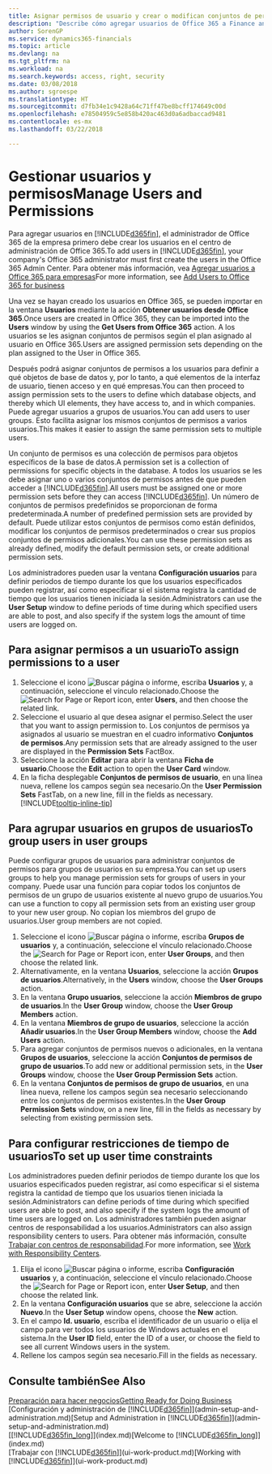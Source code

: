 ```yaml
---
title: Asignar permisos de usuario y crear o modifican conjuntos de permisos | Documentos de Microsoft
description: "Describe cómo agregar usuarios de Office 365 a Finance and Operations, Business edition y asignarles permisos, derechos de acceso y opciones de seguridad."
author: SorenGP
ms.service: dynamics365-financials
ms.topic: article
ms.devlang: na
ms.tgt_pltfrm: na
ms.workload: na
ms.search.keywords: access, right, security
ms.date: 03/08/2018
ms.author: sgroespe
ms.translationtype: HT
ms.sourcegitcommit: d7fb34e1c9428a64c71ff47be8bcff174649c00d
ms.openlocfilehash: e78504959c5e858b420ac463d0a6adbaccad9481
ms.contentlocale: es-mx
ms.lasthandoff: 03/22/2018

---
```

# <a name="manage-users-and-permissions"></a><span data-ttu-id="7eb26-103">Gestionar usuarios y permisos</span><span class="sxs-lookup"><span data-stu-id="7eb26-103">Manage Users and Permissions</span></span>
<span data-ttu-id="7eb26-104">Para agregar usuarios en [!INCLUDE[d365fin](includes/d365fin_md.md)], el administrador de Office 365 de la empresa primero debe crear los usuarios en el centro de administración de Office 365.</span><span class="sxs-lookup"><span data-stu-id="7eb26-104">To add users in [!INCLUDE[d365fin](includes/d365fin_md.md)], your company's Office 365 administrator must first create the users in the Office 365 Admin Center.</span></span> <span data-ttu-id="7eb26-105">Para obtener más información, vea [Agregar usuarios a Office 365 para empresas](https://support.office.com/en-us/article/Add-users-to-Office-365-for-business-435ccec3-09dd-4587-9ebd-2f3cad6bc2bc)</span><span class="sxs-lookup"><span data-stu-id="7eb26-105">For more information, see [Add Users to Office 365 for business](https://support.office.com/en-us/article/Add-users-to-Office-365-for-business-435ccec3-09dd-4587-9ebd-2f3cad6bc2bc)</span></span>

<span data-ttu-id="7eb26-106">Una vez se hayan creado los usuarios en Office 365, se pueden importar en la ventana **Usuarios** mediante la acción **Obtener usuarios desde Office 365**.</span><span class="sxs-lookup"><span data-stu-id="7eb26-106">Once users are created in Office 365, they can be imported into the **Users** window by using the **Get Users from Office 365** action.</span></span> <span data-ttu-id="7eb26-107">A los usuarios se les asignan conjuntos de permisos según el plan asignado al usuario en Office 365.</span><span class="sxs-lookup"><span data-stu-id="7eb26-107">Users are assigned permission sets depending on the plan assigned to the User in Office 365.</span></span>

<span data-ttu-id="7eb26-108">Después podrá asignar conjuntos de permisos a los usuarios para definir a qué objetos de base de datos y, por lo tanto, a qué elementos de la interfaz de usuario, tienen acceso y en qué empresas.</span><span class="sxs-lookup"><span data-stu-id="7eb26-108">You can then proceed to assign permission sets to the users to define which database objects, and thereby which UI elements, they have access to, and in which companies.</span></span> <span data-ttu-id="7eb26-109">Puede agregar usuarios a grupos de usuarios.</span><span class="sxs-lookup"><span data-stu-id="7eb26-109">You can add users to user groups.</span></span> <span data-ttu-id="7eb26-110">Esto facilita asignar los mismos conjuntos de permisos a varios usuarios.</span><span class="sxs-lookup"><span data-stu-id="7eb26-110">This makes it easier to assign the same permission sets to multiple users.</span></span>

<span data-ttu-id="7eb26-111">Un conjunto de permisos es una colección de permisos para objetos específicos de la base de datos.</span><span class="sxs-lookup"><span data-stu-id="7eb26-111">A permission set is a collection of permissions for specific objects in the database.</span></span> <span data-ttu-id="7eb26-112">A todos los usuarios se les debe asignar uno o varios conjuntos de permisos antes de que pueden acceder a [!INCLUDE[d365fin](includes/d365fin_md.md)].</span><span class="sxs-lookup"><span data-stu-id="7eb26-112">All users must be assigned one or more permission sets before they can access [!INCLUDE[d365fin](includes/d365fin_md.md)].</span></span> <span data-ttu-id="7eb26-113">Un número de conjuntos de permisos predefinidos se proporcionan de forma predeterminada.</span><span class="sxs-lookup"><span data-stu-id="7eb26-113">A number of predefined permission sets are provided by default.</span></span> <span data-ttu-id="7eb26-114">Puede utilizar estos conjuntos de permisos como están definidos, modificar los conjuntos de permisos predeterminados o crear sus propios conjuntos de permisos adicionales.</span><span class="sxs-lookup"><span data-stu-id="7eb26-114">You can use these permission sets as already defined, modify the default permission sets, or create additional permission sets.</span></span>

<span data-ttu-id="7eb26-115">Los administradores pueden usar la ventana **Configuración usuarios** para definir periodos de tiempo durante los que los usuarios especificados pueden registrar, así como especificar si el sistema registra la cantidad de tiempo que los usuarios tienen iniciada la sesión.</span><span class="sxs-lookup"><span data-stu-id="7eb26-115">Administrators can use the **User Setup** window to define periods of time during which specified users are able to post, and also specify if the system logs the amount of time users are logged on.</span></span>

## <a name="to-assign-permissions-to-a-user"></a><span data-ttu-id="7eb26-116">Para asignar permisos a un usuario</span><span class="sxs-lookup"><span data-stu-id="7eb26-116">To assign permissions to a user</span></span>
1. <span data-ttu-id="7eb26-117">Seleccione el icono ![Buscar página o informe](media/ui-search/search_small.png "icono Buscar página o informe"), escriba **Usuarios** y, a continuación, seleccione el vínculo relacionado.</span><span class="sxs-lookup"><span data-stu-id="7eb26-117">Choose the ![Search for Page or Report](media/ui-search/search_small.png "Search for Page or Report icon") icon, enter **Users**, and then choose the related link.</span></span>
2. <span data-ttu-id="7eb26-118">Seleccione el usuario al que desea asignar el permiso.</span><span class="sxs-lookup"><span data-stu-id="7eb26-118">Select the user that you want to assign permission to.</span></span>
<span data-ttu-id="7eb26-119">Los conjuntos de permisos ya asignados al usuario se muestran en el cuadro informativo **Conjuntos de permisos**.</span><span class="sxs-lookup"><span data-stu-id="7eb26-119">Any permission sets that are already assigned to the user are displayed in the **Permission Sets** FactBox.</span></span>
3. <span data-ttu-id="7eb26-120">Seleccione la acción **Editar** para abrir la ventana **Ficha de usuario**.</span><span class="sxs-lookup"><span data-stu-id="7eb26-120">Choose the **Edit** action to open the **User Card** window.</span></span>
4. <span data-ttu-id="7eb26-121">En la ficha desplegable **Conjuntos de permisos de usuario**, en una línea nueva, rellene los campos según sea necesario.</span><span class="sxs-lookup"><span data-stu-id="7eb26-121">On the **User Permission Sets** FastTab, on a new line, fill in the fields as necessary.</span></span> [!INCLUDE[tooltip-inline-tip](includes/tooltip-inline-tip_md.md)]

## <a name="to-group-users-in-user-groups"></a><span data-ttu-id="7eb26-122">Para agrupar usuarios en grupos de usuarios</span><span class="sxs-lookup"><span data-stu-id="7eb26-122">To group users in user groups</span></span>
<span data-ttu-id="7eb26-123">Puede configurar grupos de usuarios para administrar conjuntos de permisos para grupos de usuarios en su empresa.</span><span class="sxs-lookup"><span data-stu-id="7eb26-123">You can set up users groups to help you manage permission sets for groups of users in your company.</span></span> <span data-ttu-id="7eb26-124">Puede usar una función para copiar todos los conjuntos de permisos de un grupo de usuarios existente al nuevo grupo de usuarios.</span><span class="sxs-lookup"><span data-stu-id="7eb26-124">You can use a function to copy all permission sets from an existing user group to your new user group.</span></span> <span data-ttu-id="7eb26-125">No copian los miembros del grupo de usuarios.</span><span class="sxs-lookup"><span data-stu-id="7eb26-125">User group members are not copied.</span></span>

1. <span data-ttu-id="7eb26-126">Seleccione el icono ![Buscar página o informe](media/ui-search/search_small.png "icono Buscar página o informe"), escriba **Grupos de usuarios** y, a continuación, seleccione el vínculo relacionado.</span><span class="sxs-lookup"><span data-stu-id="7eb26-126">Choose the ![Search for Page or Report](media/ui-search/search_small.png "Search for Page or Report icon") icon, enter **User Groups**, and then choose the related link.</span></span>
2. <span data-ttu-id="7eb26-127">Alternativamente, en la ventana **Usuarios**, seleccione la acción **Grupos de usuarios**.</span><span class="sxs-lookup"><span data-stu-id="7eb26-127">Alternatively, in the **Users** window, choose the **User Groups** action.</span></span>
3. <span data-ttu-id="7eb26-128">En la ventana **Grupo usuarios**, seleccione la acción **Miembros de grupo de usuarios**.</span><span class="sxs-lookup"><span data-stu-id="7eb26-128">In the **User Group** window, choose the **User Group Members** action.</span></span>
6. <span data-ttu-id="7eb26-129">En la ventana **Miembros de grupo de usuarios**, seleccione la acción **Añadir usuarios**.</span><span class="sxs-lookup"><span data-stu-id="7eb26-129">In the **User Group Members** window, choose the **Add Users** action.</span></span>
7. <span data-ttu-id="7eb26-130">Para agregar conjuntos de permisos nuevos o adicionales, en la ventana **Grupos de usuarios**, seleccione la acción **Conjuntos de permisos de grupo de usuarios**.</span><span class="sxs-lookup"><span data-stu-id="7eb26-130">To add new or additional permission sets, in the **User Groups** window, choose the **User Group Permission Sets** action.</span></span>
8. <span data-ttu-id="7eb26-131">En la ventana **Conjuntos de permisos de grupo de usuarios**, en una línea nueva, rellene los campos según sea necesario seleccionando entre los conjuntos de permisos existentes.</span><span class="sxs-lookup"><span data-stu-id="7eb26-131">In the **User Group Permission Sets** window, on a new line, fill in the fields as necessary by selecting from existing permission sets.</span></span>

## <a name="to-set-up-user-time-constraints"></a><span data-ttu-id="7eb26-132">Para configurar restricciones de tiempo de usuarios</span><span class="sxs-lookup"><span data-stu-id="7eb26-132">To set up user time constraints</span></span>
<span data-ttu-id="7eb26-133">Los administradores pueden definir periodos de tiempo durante los que los usuarios especificados pueden registrar, así como especificar si el sistema registra la cantidad de tiempo que los usuarios tienen iniciada la sesión.</span><span class="sxs-lookup"><span data-stu-id="7eb26-133">Administrators can define periods of time during which specified users are able to post, and also specify if the system logs the amount of time users are logged on.</span></span> <span data-ttu-id="7eb26-134">Los administradores también pueden asignar centros de responsabilidad a los usuarios.</span><span class="sxs-lookup"><span data-stu-id="7eb26-134">Administrators can also assign responsibility centers to users.</span></span> <span data-ttu-id="7eb26-135">Para obtener más información, consulte [Trabajar con centros de responsabilidad](inventory-responsibility-centers.md).</span><span class="sxs-lookup"><span data-stu-id="7eb26-135">For more information, see [Work with Responsibility Centers](inventory-responsibility-centers.md).</span></span>

1. <span data-ttu-id="7eb26-136">Elija el icono ![Buscar página o informe](media/ui-search/search_small.png "icono Buscar página o informe"), escriba **Configuración usuarios** y, a continuación, seleccione el vínculo relacionado.</span><span class="sxs-lookup"><span data-stu-id="7eb26-136">Choose the ![Search for Page or Report](media/ui-search/search_small.png "Search for Page or Report icon") icon, enter **User Setup**, and then choose the related link.</span></span>
2. <span data-ttu-id="7eb26-137">En la ventana **Configuración usuarios** que se abre, seleccione la acción **Nuevo**.</span><span class="sxs-lookup"><span data-stu-id="7eb26-137">In the **User Setup** window opens, choose the **New** action.</span></span>
3. <span data-ttu-id="7eb26-138">En el campo **Id. usuario**, escriba el identificador de un usuario o elija el campo para ver todos los usuarios de Windows actuales en el sistema.</span><span class="sxs-lookup"><span data-stu-id="7eb26-138">In the **User ID** field, enter the ID of a user, or choose the field to see all current Windows users in the system.</span></span>
4. <span data-ttu-id="7eb26-139">Rellene los campos según sea necesario.</span><span class="sxs-lookup"><span data-stu-id="7eb26-139">Fill in the fields as necessary.</span></span>

## <a name="see-also"></a><span data-ttu-id="7eb26-140">Consulte también</span><span class="sxs-lookup"><span data-stu-id="7eb26-140">See Also</span></span>
[<span data-ttu-id="7eb26-141">Preparación para hacer negocios</span><span class="sxs-lookup"><span data-stu-id="7eb26-141">Getting Ready for Doing Business</span></span>](ui-get-ready-business.md)  
<span data-ttu-id="7eb26-142">[Configuración y administración de [!INCLUDE[d365fin](includes/d365fin_md.md)]](admin-setup-and-administration.md)</span><span class="sxs-lookup"><span data-stu-id="7eb26-142">[Setup and Administration in [!INCLUDE[d365fin](includes/d365fin_md.md)]](admin-setup-and-administration.md)</span></span>  
<span data-ttu-id="7eb26-143">[[!INCLUDE[d365fin_long](includes/d365fin_long_md.md)]](index.md)</span><span class="sxs-lookup"><span data-stu-id="7eb26-143">[Welcome to [!INCLUDE[d365fin_long](includes/d365fin_long_md.md)]](index.md)</span></span>  
<span data-ttu-id="7eb26-144">[Trabajar con [!INCLUDE[d365fin](includes/d365fin_md.md)]](ui-work-product.md)</span><span class="sxs-lookup"><span data-stu-id="7eb26-144">[Working with [!INCLUDE[d365fin](includes/d365fin_md.md)]](ui-work-product.md)</span></span>  

